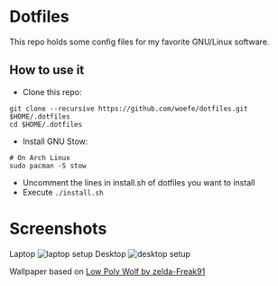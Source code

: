 # Dotfiles

This repo holds some config files for my favorite GNU/Linux software.

## How to use it

* Clone this repo:
```shell
git clone --recursive https://github.com/woefe/dotfiles.git $HOME/.dotfiles
cd $HOME/.dotfiles
```
* Install GNU Stow:
```shell
# On Arch Linux
sudo pacman -S stow
```
* Uncomment the lines in install.sh of dotfiles you want to install
* Execute `./install.sh`

# Screenshots
Laptop
![laptop setup](https://i.imgur.com/g5fTXnu.png)
Desktop
![desktop setup](https://imgur.com/e7NTLIr.png)

Wallpaper based on [Low Poly Wolf by zelda-Freak91](https://zelda-freak91.deviantart.com/art/Low-Poly-Art-Wolf-537626838)

